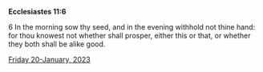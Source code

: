 **Ecclesiastes 11:6**

6 In the morning sow thy seed, and in the evening withhold not thine hand: for thou knowest not whether shall prosper, either this or that, or whether they both shall be alike good.

[Friday 20-January, 2023](https://t.me/s/daily_scripture)
